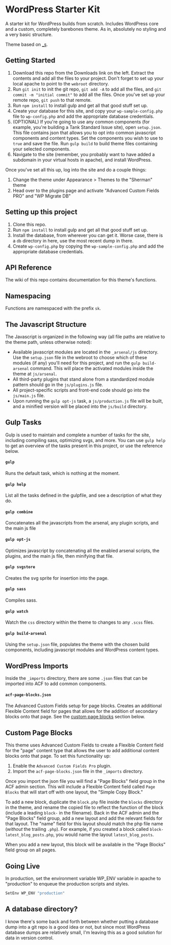 WordPress Starter Kit
=====================

A starter kit for WordPress builds from scratch. Includes WordPress core and a custom, completely barebones theme. As in, absolutely no styling and a very basic structure.

Theme based on [_s](https://github.com/Automattic/_s/).

Getting Started
---------------
1. Download this repo from the Downloads link on the left. Extract the contents and add all the files to your project. Don't forget to set up your local apache to point to the `webroot` directory.
1. Run `git init` to init the git repo, `git add -A` to add all the files, and `git commit -m "initial commit"` to add all the files. Once you've set up your remote repo, `git push` to that remote.
1. Run `npm install` to install gulp and get all that good stuff set up.
1. Create your database for this site, and copy your `wp-sample-config.php` file to `wp-config.php` and add the appropriate database credentials.
1. (OPTIONAL) If you're going to use any common components (for example, you're building a Tank Standard Issue site), open `setup.json`. This file contains json that allows you to opt into common javascript components and content types. Set the components you wish to use to `true` and save the file. Run `gulp build` to build theme files containing your selected components.
1. Navigate to the site (remember, you probably want to have added a subdomain in your virtual hosts in apache), and install WordPress.

Once you've set all this up, log into the site and do a couple things:

1. Change the theme under Appearance > Themes to the "Sherman" theme
1. Head over to the plugins page and activate "Advanced Custom Fields PRO" and "WP Migrate DB"


Setting up this project
-----------------------
1. Clone this repo.
1. Run `npm install` to install gulp and get all that good stuff set up.
1. Install the database, from wherever you can get it. Worse case, there is a `db` directory in here, use the most recent dump in there.
1. Create `wp-config.php` by copying the `wp-sample-config.php` and add the appropriate database credentials.


API Reference
-------------
The wiki of this repo contains documentation for this theme's functions.


Namespacing
-----------
Functions are namespaced with the prefix `sk`.


The Javascript Structure
------------------------

The Javascript is organized in the following way (all file paths are relative to the theme path, unless otherwise noted):

* Available javascript modules are located in the `_arsenal/js` directory. Use the `setup.json` file in the webroot to choose which of these modules (if any) you'll need for this project, and run the `gulp build-arsenal` command. This will place the activated modules inside the theme at `js/arsenal`.
* All third-party plugins that stand alone from a standardized module pattern should go in the `js/plugins.js` file.
* All project-specific scripts and front-end code should go into the `js/main.js` file.
* Upon running the `gulp opt-js` task, a `js/production.js` file will be built, and a minified version will be placed into the `js/build` directory.


Gulp Tasks
----------

Gulp is used to maintain and complete a number of tasks for the site, including compiling sass, optimizing svgs, and more. You can use `gulp help` to get an overview of the tasks present in this project, or use the reference below.

#### `gulp`
Runs the default task, which is nothing at the moment.

#### `gulp help`
List all the tasks defined in the gulpfile, and see a description of what they do.

#### `gulp combine`
Concatenates all the javascripts from the arsenal, any plugin scripts, and the main js file

#### `gulp opt-js`
Optimizes javascript by concatenating all the enabled arsenal scripts, the plugins, and the main js file, then minifying that file.

#### `gulp svgstore`
Creates the svg sprite for insertion into the page.

#### `gulp sass`
Compiles sass.

#### `gulp watch`
Watch the `css` directory within the theme to changes to any `.scss` files.

#### `gulp build-arsenal`
Using the `setup.json` file, populates the theme with the chosen build components, including javascript modules and WordPress content types.



WordPress Imports
-----------------
Inside the `_imports` directory, there are some `.json` files that can be imported into ACF to add common components.

#### `acf-page-blocks.json`
The Advanced Custom Fields setup for page blocks. Creates an additional Flexible Content field for pages that allows for the addition of secondary blocks onto that page. See the [custom page blocks](#custom-page-blocks) section below.



Custom Page Blocks
------------------
This theme uses Advanced Custom Fields to create a Flexible Content field for the "page" content type that allows the user to add additional content blocks onto that page. To set this functionality up: 

1. Enable the `Advanced Custom Fields Pro` plugin.
1. Import the `acf-page-blocks.json` file in the `_imports` directory.

Once you import the json file you will find a "Page Blocks" field group in the ACF admin section. This will include a Flexible Content field called `Page Blocks` that will start off with one layout, the "Simple Copy Block."

To add a new block, duplicate the `block.php` file inside the `blocks` directory in the theme, and rename the copied file to reflect the function of the block (include a leading `block-` in the filename). Back in the ACF admin and the "Page Blocks" field group, add a new layout and add the relevant fields for that layout. The "name" field for this layout should match the php file name (*without* the trailing `.php`). For example, if you created a block called `block-latest_blog_posts.php`, you would name the layout `latest_blog_posts`.

When you add a new layout, this block will be available in the "Page Blocks" field group on all pages.


Going Live
----------

In production, set the environment variable WP_ENV variable in apache to "production" to enqueue the production scripts and styles.

```sh
SetEnv WP_ENV "production"
```


A database directory?
---------------------

I know there's some back and forth between whether putting a database dump into a git repo is a good idea or not, but since most WordPress database dumps are relatively small, I'm leaving this as a good solution for data in version control.